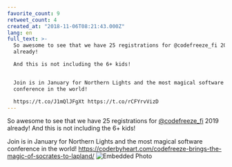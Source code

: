 ```yaml
---
favorite_count: 9
retweet_count: 4
created_at: "2018-11-06T08:21:43.000Z"
lang: en
full_text: >-
  So awesome to see that we have 25 registrations for @codefreeze_fi 2019
  already! 

  And this is not including the 6+ kids!


  Join is in January for Northern Lights and the most magical software
  conference in the world!

  https://t.co/J1mQlJFgXt https://t.co/rCFYrvVizD
---
```


So awesome to see that we have 25 registrations for
[@codefreeze_fi](https://twitter.com/codefreeze_fi) 2019 already! And this is
not including the 6+ kids!

Join is in January for Northern Lights and the most magical software conference
in the world!
<https://coderbyheart.com/codefreeze-brings-the-magic-of-socrates-to-lapland/>
![Embedded Photo](https://twitter-media-coderbyheart.s3.eu-north-1.amazonaws.com/1059722484218560512-DrTjyIeXQAA_F0b.jpg)
